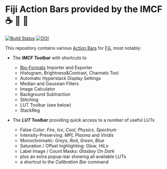 # Fiji Action Bars provided by the IMCF :coffee: :microscope: :symbols:

[![Build Status](https://travis-ci.com/imcf/imcf-fiji-toolbars.svg?branch=master)](https://travis-ci.com/imcf/imcf-fiji-toolbars)
[![DOI](https://zenodo.org/badge/165838781.svg)](https://zenodo.org/badge/latestdoi/165838781)

This repository contains various [Action Bars][1] for [Fiji][2], most notably:

- The ***IMCF Toolbar*** with shortcuts to
  - [Bio-Formats][3] Importer and Exporter
  - Histogram, Brightness&Contrast, Channels Tool
  - Automatic Hyperstack Display Settings
  - Median and Gaussian Filters
  - Image Calculator
  - Background Subtraction
  - Stitching
  - LUT Toolbar (see below)
  - StackReg

- The ***LUT Toolbar*** providing quick access to a number of useful LUTs
  - False-Color: *Fire*, *Ice*, *Cool*, *Physics*, *Spectrum*
  - Intensity-Preserving: *MPL Plasma* and *Viridis*
  - Monochromatic: *Greys*, *Red*, *Green*, *Blue*
  - Saturation / Offset highlighting: *Glow*, *HiLo*
  - Label Image / Count Masks: *Glasbey On Dark*
  - plus an extra popup-bar showing all available LUTs
  - a shortcut to the *Calibration Bar* command

[1]: http://imagejdocu.tudor.lu/doku.php?id=plugin:utilities:action_bar:start
[2]: https://fiji.sc
[3]: https://imagej.net/Bio-Formats
